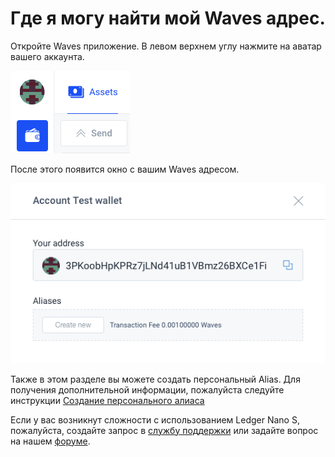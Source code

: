 # **Где я могу найти мой Waves адрес**.

Откройте Waves приложение. В левом верхнем углу нажмите на аватар вашего аккаунта.

![](/_assets/waves_address_01.png)

После этого появится окно с вашим Waves адресом.

![](/_assets/waves_address_02.png)

Также в этом разделе вы можете создать персональный Alias. Для получения дополнительной информации, пожалуйста следуйте инструкции [Создание персонального алиаса](/waves-client/account-management/creating-an-alias.md)

Если у вас возникнут сложности с использованием Ledger Nano S, пожалуйста, создайте запрос в [службу поддержки](https://support.wavesplatform.com/) или задайте вопрос на нашем [форуме](https://forum.wavesplatform.com/).
